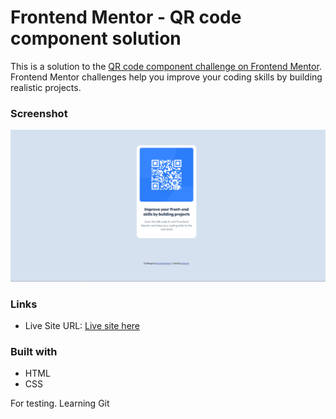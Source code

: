 # Frontend Mentor - QR code component solution

This is a solution to the [QR code component challenge on Frontend Mentor](https://www.frontendmentor.io/challenges/qr-code-component-iux_sIO_H). Frontend Mentor challenges help you improve your coding skills by building realistic projects. 


### Screenshot
![Final look for the QR code component coding challenge](./screenshot.png)
### Links

- Live Site URL: [Live site here](https://qr-code-component-mauve-two.vercel.app/)


### Built with

- HTML
- CSS 

For testing. Learning Git
